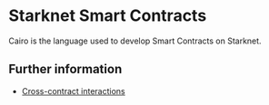 # Starknet Smart Contracts

Cairo is the language used to develop Smart Contracts on Starknet.

## Further information

- [Cross-contract interactions](https://cairo-book.github.io/ch09-00-00-abis-and-cross-contract-interactions.html)
